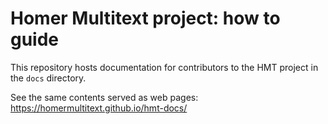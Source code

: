

# Homer Multitext project: how to guide


This repository hosts documentation for contributors to the HMT project in the `docs` directory.

See the same contents served as web pages: <https://homermultitext.github.io/hmt-docs/>
